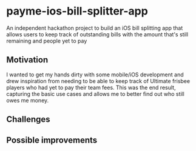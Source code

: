 # payme-ios-bill-splitter-app
An independent hackathon project to build an iOS bill splitting app that allows users to keep track of outstanding bills with the amount that's still remaining and people yet to pay

## Motivation
I wanted to get my hands dirty with some mobile/iOS development and drew inspiration from needing to be able to keep track of Ultimate frisbee players who had yet
to pay their team fees. This was the end result, capturing the basic use cases and allows me to better find out who still owes me money.

## Challenges

## Possible improvements
